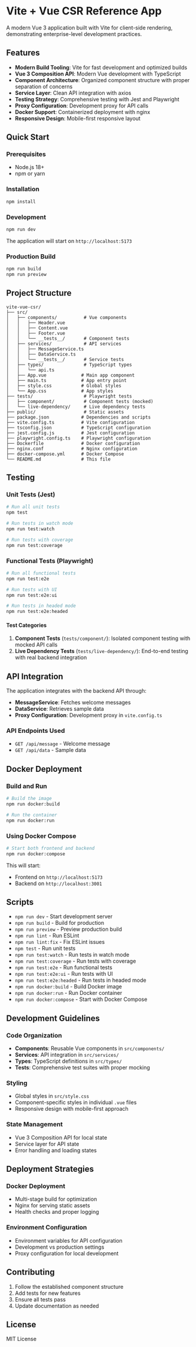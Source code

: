 # Vite + Vue CSR Reference App

A modern Vue 3 application built with Vite for client-side rendering, demonstrating enterprise-level development practices.

## Features

- **Modern Build Tooling**: Vite for fast development and optimized builds
- **Vue 3 Composition API**: Modern Vue development with TypeScript
- **Component Architecture**: Organized component structure with proper separation of concerns
- **Service Layer**: Clean API integration with axios
- **Testing Strategy**: Comprehensive testing with Jest and Playwright
- **Proxy Configuration**: Development proxy for API calls
- **Docker Support**: Containerized deployment with nginx
- **Responsive Design**: Mobile-first responsive layout

## Quick Start

### Prerequisites

- Node.js 18+
- npm or yarn

### Installation

```bash
npm install
```

### Development

```bash
npm run dev
```

The application will start on `http://localhost:5173`

### Production Build

```bash
npm run build
npm run preview
```

## Project Structure

```
vite-vue-csr/
├── src/
│   ├── components/          # Vue components
│   │   ├── Header.vue
│   │   ├── Content.vue
│   │   ├── Footer.vue
│   │   └── __tests__/       # Component tests
│   ├── services/            # API services
│   │   ├── MessageService.ts
│   │   ├── DataService.ts
│   │   └── __tests__/       # Service tests
│   ├── types/               # TypeScript types
│   │   └── api.ts
│   ├── App.vue             # Main app component
│   ├── main.ts             # App entry point
│   ├── style.css           # Global styles
│   └── App.css             # App styles
├── tests/                   # Playwright tests
│   ├── component/           # Component tests (mocked)
│   └── live-dependency/     # Live dependency tests
├── public/                  # Static assets
├── package.json            # Dependencies and scripts
├── vite.config.ts          # Vite configuration
├── tsconfig.json           # TypeScript configuration
├── jest.config.js          # Jest configuration
├── playwright.config.ts    # Playwright configuration
├── Dockerfile              # Docker configuration
├── nginx.conf              # Nginx configuration
├── docker-compose.yml      # Docker Compose
└── README.md               # This file
```

## Testing

### Unit Tests (Jest)

```bash
# Run all unit tests
npm test

# Run tests in watch mode
npm run test:watch

# Run tests with coverage
npm run test:coverage
```

### Functional Tests (Playwright)

```bash
# Run all functional tests
npm run test:e2e

# Run tests with UI
npm run test:e2e:ui

# Run tests in headed mode
npm run test:e2e:headed
```

#### Test Categories

1. **Component Tests** (`tests/component/`): Isolated component testing with mocked API calls
2. **Live Dependency Tests** (`tests/live-dependency/`): End-to-end testing with real backend integration

## API Integration

The application integrates with the backend API through:

- **MessageService**: Fetches welcome messages
- **DataService**: Retrieves sample data
- **Proxy Configuration**: Development proxy in `vite.config.ts`

### API Endpoints Used

- `GET /api/message` - Welcome message
- `GET /api/data` - Sample data

## Docker Deployment

### Build and Run

```bash
# Build the image
npm run docker:build

# Run the container
npm run docker:run
```

### Using Docker Compose

```bash
# Start both frontend and backend
npm run docker:compose
```

This will start:
- Frontend on `http://localhost:5173`
- Backend on `http://localhost:3001`

## Scripts

- `npm run dev` - Start development server
- `npm run build` - Build for production
- `npm run preview` - Preview production build
- `npm run lint` - Run ESLint
- `npm run lint:fix` - Fix ESLint issues
- `npm test` - Run unit tests
- `npm run test:watch` - Run tests in watch mode
- `npm run test:coverage` - Run tests with coverage
- `npm run test:e2e` - Run functional tests
- `npm run test:e2e:ui` - Run tests with UI
- `npm run test:e2e:headed` - Run tests in headed mode
- `npm run docker:build` - Build Docker image
- `npm run docker:run` - Run Docker container
- `npm run docker:compose` - Start with Docker Compose

## Development Guidelines

### Code Organization

- **Components**: Reusable Vue components in `src/components/`
- **Services**: API integration in `src/services/`
- **Types**: TypeScript definitions in `src/types/`
- **Tests**: Comprehensive test suites with proper mocking

### Styling

- Global styles in `src/style.css`
- Component-specific styles in individual `.vue` files
- Responsive design with mobile-first approach

### State Management

- Vue 3 Composition API for local state
- Service layer for API state
- Error handling and loading states

## Deployment Strategies

### Docker Deployment
- Multi-stage build for optimization
- Nginx for serving static assets
- Health checks and proper logging

### Environment Configuration
- Environment variables for API configuration
- Development vs production settings
- Proxy configuration for local development

## Contributing

1. Follow the established component structure
2. Add tests for new features
3. Ensure all tests pass
4. Update documentation as needed

## License

MIT License 